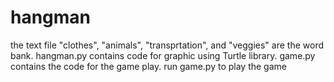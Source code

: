 # hangman

the text file "clothes",  "animals", "transprtation", and  "veggies" are the word bank.
hangman.py contains code for graphic using Turtle library.
game.py contains the code for the game play.
run game.py to play the game
